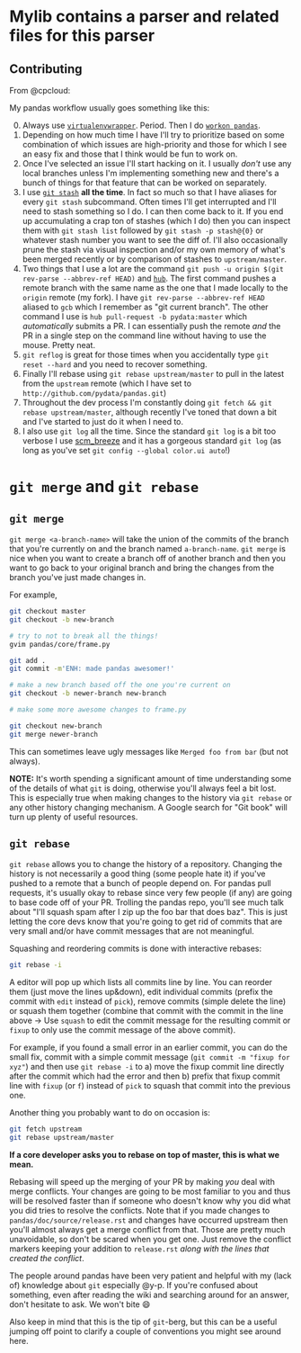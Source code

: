 # Mylib contains a parser and related files for this parser

## Contributing
From @cpcloud:

My pandas workflow usually goes something like this:

0. Always use [`virtualenvwrapper`](http://virtualenvwrapper.readthedocs.org/en/latest/). Period. Then I do [`workon pandas`](http://virtualenvwrapper.readthedocs.org/en/latest/command_ref.html#workon).
1. Depending on how much time I have I'll try to prioritize based on some combination of which issues are high-priority and those for which I see an easy fix and those that I think would be fun to work on.
2. Once I've selected an issue I'll start hacking on it. I usually *don't* use any local branches unless I'm implementing something new and there's a bunch of things for that feature that can be worked on separately.
3. I use [`git stash`](http://git-scm.com/book/en/Git-Tools-Stashing) **all the time**. In fact so much so that I have aliases for every `git stash` subcommand. Often times I'll get interrupted and I'll need to stash something so I do. I can then come back to it. If you end up accumulating a crap ton of stashes (which I do) then you can inspect them with `git stash list` followed by `git stash -p stash@{0}` or whatever stash number you want to see the diff of. I'll also occasionally prune the stash via visual inspection and/or my own memory of what's been merged recently or by comparison of stashes to `upstream/master`.
4. Two things that I use a lot are the command `git push -u origin $(git rev-parse --abbrev-ref HEAD)` and [`hub`](https://github.com/github/hub). The first command pushes a remote branch with the same name as the one that I made locally to the `origin` remote (my fork). I have `git rev-parse --abbrev-ref HEAD` aliased to `gcb` which I remember as "git current branch". The other command I use is `hub pull-request -b pydata:master` which *automatically* submits a PR. I can essentially push the remote *and* the PR in a single step on the command line without having to use the mouse. Pretty neat.
5. `git reflog` is great for those times when you accidentally type `git reset --hard` and you need to recover something.
6. Finally I'll rebase using `git rebase upstream/master` to pull in the latest from the `upstream` remote (which I have set to `http://github.com/pydata/pandas.git`)
7. Throughout the dev process I'm constantly doing `git fetch && git rebase upstream/master`, although recently I've toned that down a bit and I've started to just do it when I need to.
8. I also use `git log` all the time. Since the standard `git log` is a bit too verbose I use [scm_breeze](https://github.com/ndbroadbent/scm_breeze) and it has a gorgeous standard `git log` (as long as you've set `git config --global color.ui auto`!)

`git merge` and `git rebase`
============================

`git merge`
-----------
`git merge <a-branch-name>` will take the union of the commits of the branch that you're currently on and the branch named `a-branch-name`. `git merge` is nice when you want to create a branch off of another branch and then you want to go back to your original branch and bring the changes from the branch you've just made changes in. 

For example,

```sh
git checkout master
git checkout -b new-branch

# try to not to break all the things!
gvim pandas/core/frame.py

git add .
git commit -m'ENH: made pandas awesomer!'

# make a new branch based off the one you're current on
git checkout -b newer-branch new-branch

# make some more awesome changes to frame.py

git checkout new-branch
git merge newer-branch
```

This can sometimes leave ugly messages like `Merged foo from bar` (but not always).

**NOTE:** It's worth spending a significant amount of time understanding some of the details of what `git` is doing, otherwise you'll always feel a bit lost. This is especially true when making changes to the history via `git rebase` or any other history changing mechanism. A Google search for "Git book" will turn up plenty of useful resources.

`git rebase`
------------
`git rebase` allows you to change the history of a repository. Changing the history is not necessarily a good thing (some people hate it) if you've pushed to a remote that a bunch of people depend on. For pandas pull requests, it's usually okay to rebase since very few people (if any) are going to base code off of your PR. Trolling the pandas repo, you'll see much talk about "I'll squash spam after I zip up the foo bar that does baz". This is just letting the core devs know that you're going to get rid of commits that are very small and/or have commit messages that are not meaningful.

Squashing and reordering commits is done with interactive rebases:

```sh
git rebase -i
```

A editor will pop up which lists all commits line by line. You can reorder them (just move the lines up&down), edit individual commits (prefix the commit with `edit` instead of `pick`), remove commits (simple delete the line) or squash them together (combine that commit with the commit in the line above -> Use `squash` to edit the commit message for the resulting commit or `fixup` to only use the commit message of the above commit). 

For example, if you found a small error in an earlier commit, you can do the small fix, commit with a simple commit message (`git commit -m "fixup for xyz"`) and then use `git rebase -i` to a) move the fixup commit line directly after the commit which had the error and then b) prefix that fixup commit line with `fixup` (or `f`) instead of `pick` to squash that commit into the previous one.

Another thing you probably want to do on occasion is:

```sh
git fetch upstream
git rebase upstream/master
```

**If a core developer asks you to rebase on top of master, this is what we mean.**

Rebasing will speed up the merging of your PR by making *you* deal with merge conflicts. Your changes are going to be most familiar to you and thus will be resolved faster than if someone who doesn't know why you did what you did tries to resolve the conflicts. Note that if you made changes to `pandas/doc/source/release.rst` and changes have occurred upstream then you'll almost always get a merge conflict from that. Those are pretty much unavoidable, so don't be scared when you get one. Just remove the conflict markers keeping your addition to `release.rst` *along with the lines that created the conflict*.

The people around pandas have been very patient and helpful with my (lack of) knowledge about `git` especially @y-p. If you're confused about something, even after reading the wiki and searching around for an answer, don't hesitate to ask. We won't bite :smile:

Also keep in mind that this is the tip of `git`-berg, but this can be a useful jumping off point to clarify a couple of conventions you might see around here.
